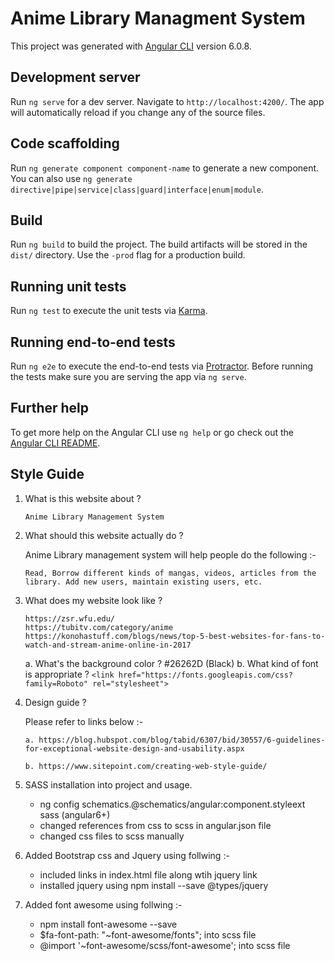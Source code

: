 <!-- Use https://stackedit.io/app to edit and test md files  -->

# Anime Library Managment System

This project was generated with [Angular CLI](https://github.com/angular/angular-cli) version 6.0.8.

## Development server

Run `ng serve` for a dev server. Navigate to `http://localhost:4200/`. The app will automatically reload if you change any of the source files.

## Code scaffolding

Run `ng generate component component-name` to generate a new component. You can also use `ng generate directive|pipe|service|class|guard|interface|enum|module`.

## Build

Run `ng build` to build the project. The build artifacts will be stored in the `dist/` directory. Use the `-prod` flag for a production build.

## Running unit tests

Run `ng test` to execute the unit tests via [Karma](https://karma-runner.github.io).

## Running end-to-end tests

Run `ng e2e` to execute the end-to-end tests via [Protractor](http://www.protractortest.org/).
Before running the tests make sure you are serving the app via `ng serve`.

## Further help

To get more help on the Angular CLI use `ng help` or go check out the [Angular CLI README](https://github.com/angular/angular-cli/blob/master/README.md).


## Style Guide

1. What is this website about ?

       Anime Library Management System

2. What should this website actually do ?

      Anime Library management system will help people do the following :-  
  
      `Read, Borrow different kinds of mangas, videos, articles from the library. Add new users, maintain existing users, etc.`
  
3. What does my website look like ?
  
       https://zsr.wfu.edu/
       https://tubitv.com/category/anime
       https://konohastuff.com/blogs/news/top-5-best-websites-for-fans-to-watch-and-stream-anime-online-in-2017
  
      a. What's the background color ? #26262D (Black)
      b. What kind of font is appropriate ? 
      `<link href="https://fonts.googleapis.com/css?family=Roboto" rel="stylesheet">`
  
4. Design guide ?
    
    Please refer to links below :-
   
   `a. https://blog.hubspot.com/blog/tabid/6307/bid/30557/6-guidelines-for-exceptional-website-design-and-usability.aspx`
   
   `b. https://www.sitepoint.com/creating-web-style-guide/`

5. SASS installation into project and usage.

    - ng config schematics.@schematics/angular:component.styleext sass (angular6+)
    - changed references from css to scss in angular.json file
    - changed css files to scss manually

6. Added Bootstrap css and Jquery using follwing :-

    - included links in index.html file along wtih jquery link
    - installed jquery using npm install --save @types/jquery


7. Added font awesome using follwing :-

    - npm install font-awesome --save
    - $fa-font-path: "~font-awesome/fonts"; into scss file  
    - @import '~font-awesome/scss/font-awesome'; into scss file     